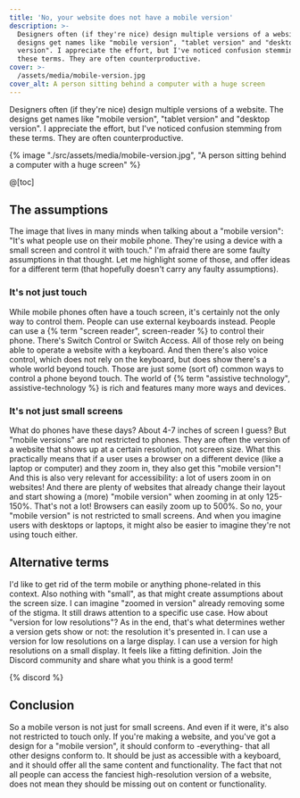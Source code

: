 ```yaml
---
title: 'No, your website does not have a mobile version'
description: >-
  Designers often (if they're nice) design multiple versions of a website. The
  designs get names like "mobile version", "tablet version" and "desktop
  version". I appreciate the effort, but I've noticed confusion stemming from
  these terms. They are often counterproductive. 
cover: >-
  /assets/media/mobile-version.jpg
cover_alt: A person sitting behind a computer with a huge screen
---
```


Designers often (if they're nice) design multiple versions of a website. The designs get names like "mobile version", "tablet version" and "desktop version". I appreciate the effort, but I've noticed confusion stemming from these terms. They are often counterproductive.

{% image "./src/assets/media/mobile-version.jpg", "A person sitting behind a computer with a huge screen" %}

@[toc]

## The assumptions

The image that lives in many minds when talking about a "mobile version": "It's what people use on their mobile phone. They're using a device with a small screen and control it with touch."
I'm afraid there are some faulty assumptions in that thought. Let me highlight some of those, and offer ideas for a different term (that hopefully doesn't carry any faulty assumptions).

### It's not just touch

While mobile phones often have a touch screen, it's certainly not the only way to control them. People can use external keyboards instead. People can use a {% term "screen reader", screen-reader %} to control their phone. There's Switch Control or Switch Access. All of those rely on being able to operate a website with a keyboard.
And then there's also voice control, which does not rely on the keyboard, but does show there's a whole world beyond touch.
Those are just some (sort of) common ways to control a phone beyond touch. The world of {% term "assistive technology", assistive-technology %} is rich and features many more ways and devices.

### It's not just small screens

What do phones have these days? About 4-7 inches of screen I guess? But "mobile versions" are not restricted to phones. They are often the version of a website that shows up at a certain resolution, not screen size.
What this practically means that if a user uses a browser on a different device (like a laptop or computer) and they zoom in, they also get this "mobile version"!
And this is also very relevant for accessibility: a lot of users zoom in on websites! And there are plenty of websites that already change their layout and start showing a (more) "mobile version" when zooming in at only 125-150%. That's not a lot! Browsers can easily zoom up to 500%.
So no, your "mobile version" is not restricted to small screens. And when you imagine users with desktops or laptops, it might also be easier to imagine they're not using touch either.

## Alternative terms

I'd like to get rid of the term mobile or anything phone-related in this context. Also nothing with "small", as that might create assumptions about the screen size.
I can imagine "zoomed in version" already removing some of the stigma. It still draws attention to a specific use case.
How about "version for low resolutions"? As in the end, that's what determines wether a version gets show or not: the resolution it's presented in. I can use a version for low resolutions on a large display. I can use a version for high resolutions on a small display. It feels like a fitting definition.
Join the Discord community and share what you think is a good term!

{% discord %}

## Conclusion

So a mobile verson is not just for small screens. And even if it were, it's also not restricted to touch only. If you're making a website, and you've got a design for a "mobile version", it should conform to -everything- that all other designs conform to. It should be just as accessible with a keyboard, and it should offer all the same content and functionality.
The fact that not all people can access the fanciest high-resolution version of a website, does not mean they should be missing out on content or functionality.
